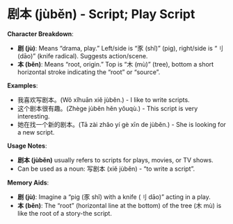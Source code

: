 # **剧本 (jùběn) - Script; Play Script**

**Character Breakdown**:  
- **剧 (jù)**: Means “drama, play.” Left/side is “豕 (shǐ)” (pig), right/side is “刂 (dāo)” (knife radical). Suggests action/scene.  
- **本 (běn)**: Means “root, origin.” Top is “木 (mù)” (tree), bottom a short horizontal stroke indicating the “root” or “source”.

**Examples**:  
- 我喜欢写剧本。(Wǒ xǐhuān xiě jùběn.) - I like to write scripts.  
- 这个剧本很有趣。(Zhège jùběn hěn yǒuqù.) - This script is very interesting.  
- 她在找一个新的剧本。(Tā zài zhǎo yí gè xīn de jùběn.) - She is looking for a new script.

**Usage Notes**:  
- **剧本 (jùběn)** usually refers to scripts for plays, movies, or TV shows.  
- Can be used as a noun: 写剧本 (xiě jùběn) - “to write a script”.

**Memory Aids**:  
- **剧 (jù)**: Imagine a “pig (豕 shǐ) with a knife (刂 dāo)” acting in a play.  
- **本 (běn)**: The “root” (horizontal line at the bottom) of the tree (木 mù) is like the root of a story-the script.